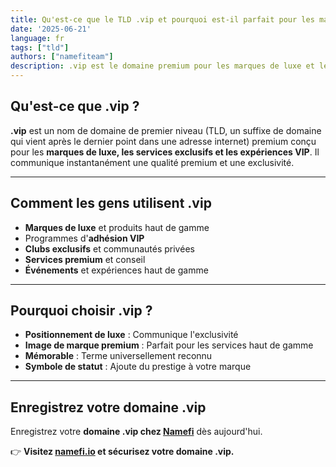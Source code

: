 ```yaml
---
title: Qu'est-ce que le TLD .vip et pourquoi est-il parfait pour les marques exclusives ?
date: '2025-06-21'
language: fr
tags: ["tld"]
authors: ["namefiteam"]
description: .vip est le domaine premium pour les marques de luxe et les services exclusifs. Parfait pour les adhésions VIP et les entreprises haut de gamme.
---
```



## **Qu'est-ce que .vip ?**

**.vip** est un nom de domaine de premier niveau (TLD, un suffixe de domaine qui vient après le dernier point dans une adresse internet) premium conçu pour les **marques de luxe, les services exclusifs et les expériences VIP**. Il communique instantanément une qualité premium et une exclusivité.

---

## **Comment les gens utilisent .vip**

* **Marques de luxe** et produits haut de gamme
* Programmes d'**adhésion VIP**
* **Clubs exclusifs** et communautés privées
* **Services premium** et conseil
* **Événements** et expériences haut de gamme

---

## **Pourquoi choisir .vip ?**

* **Positionnement de luxe** : Communique l'exclusivité
* **Image de marque premium** : Parfait pour les services haut de gamme
* **Mémorable** : Terme universellement reconnu
* **Symbole de statut** : Ajoute du prestige à votre marque

---

## **Enregistrez votre domaine .vip**

Enregistrez votre **domaine .vip chez [Namefi](https://namefi.io)** dès aujourd'hui.

👉 **Visitez [namefi.io](https://namefi.io) et sécurisez votre domaine .vip.**